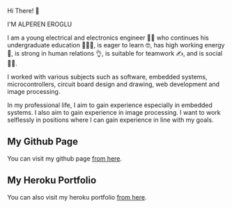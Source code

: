 Hi There! 👋

I'M ALPEREN EROGLU

I am a young electrical and electronics engineer 👨‍💻 who continues his undergraduate education 👨🏻‍🎓, is eager to learn 🤓, has high working energy 💪, is strong in human relations 👌, is suitable for teamwork ✍️, and is social 🙋‍♂️.

I worked with various subjects such as software, embedded systems, microcontrollers, circuit board design and drawing, web development and image processing.

In my professional life, I aim to gain experience especially in embedded systems. I also aim to gain experience in image processing. I want to work selflessly in positions where I can gain experience in line with my goals.

## My Github Page

You can visit my github page <a href="https://aeroglumu.github.io/My-Portfolio-WebSite/" target="_blank">from here</a>.

## My Heroku Portfolio

You can also visit my heroku portfolio <a href="https://alpereneroglu.herokuapp.com" target="_blank">from here</a>.
